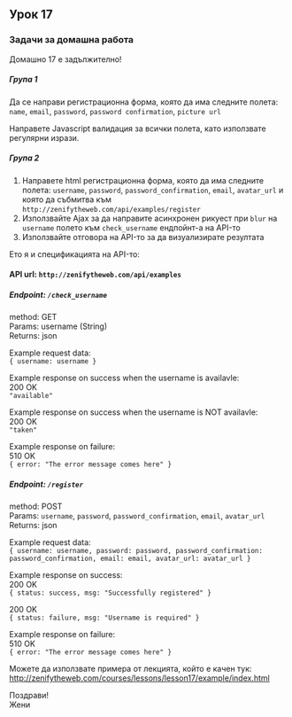 ## Урок 17

### Задачи за домашна работа

Домашно 17 е задължително!

##### Група 1

Да се направи регистрационна форма, която да има следните полета:  
`name`, `email`, `password`, `password confirmation`, `picture url`

Направете Javascript валидация за всички полета, като използвате регулярни изрази.

##### Група 2

1. Направете html регистрационна форма, която да има следните полета: `username`, `password`, `password_confirmation`, `email`, `avatar_url` и която да събмитва към `http://zenifytheweb.com/api/examples/register`
2. Използвайте Ajax за да направите асинхронен рикуест при `blur` на `username` полето към `check_username` ендпойнт-а на API-то
3. Използвайте отговора на API-то за да визуализирате резултата

Ето я и спецификацията на API-то:

#### API url: `http://zenifytheweb.com/api/examples`

##### Endpoint: `/check_username`

method: GET  
Params: username (String)  
Returns: json

Example request data:  
`{ username: username }`

Example response on success when the username is availavle:  
200 OK  
`"available"`

Example response on success when the username is NOT availavle:  
200 OK  
`"taken"`

Example response on failure:  
510 OK  
`{ error: "The error message comes here" }`

##### Endpoint: `/register`

method: POST  
Params: `username`, `password`, `password_confirmation`, `email`, `avatar_url`  
Returns: json

Example request data:  
`{ username: username, password: password, password_confirmation: password_confirmation, email: email, avatar_url: avatar_url }`

Example response on success:  
200 OK  
`{ status: success, msg: "Successfully registered" }`

200 OK  
`{ status: failure, msg: "Username is required" }`

Example response on failure:  
510 OK  
`{ error: "The error message comes here" }`


Можете да използвате примера от лекцията, който е качен тук:
http://zenifytheweb.com/courses/lessons/lesson17/example/index.html

Поздрави!  
Жени
